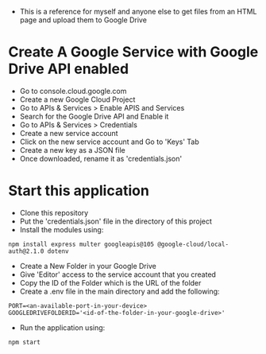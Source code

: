 - This is a reference for myself and anyone else to get files from an HTML page and upload them to Google Drive

# Create A Google Service with Google Drive API enabled
- Go to console.cloud.google.com
- Create a new Google Cloud Project
- Go to APIs & Services > Enable APIS and Services
- Search for the Google Drive API and Enable it
- Go to APIs & Services > Credentials
- Create a new service account
- Click on the new service account and Go to 'Keys' Tab
- Create a new key as a JSON file
- Once downloaded, rename it as 'credentials.json'

# Start this application
- Clone this repository
- Put the 'credentials.json' file in the directory of this project
- Install the modules using:
```
npm install express multer googleapis@105 @google-cloud/local-auth@2.1.0 dotenv
```
- Create a New Folder in your Google Drive
- Give 'Editor' access to the service account that you created
- Copy the ID of the Folder which is the URL of the folder
- Create a .env file in the main directory and add the following:
```
PORT=<an-available-port-in-your-device>
GOOGLEDRIVEFOLDERID='<id-of-the-folder-in-your-google-drive>'
```
- Run the application using:
```
npm start
```